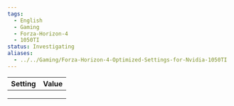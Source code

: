 ```yaml
---
tags:
  - English
  - Gaming
  - Forza-Horizon-4
  - 1050TI
status: Investigating
aliases:
  - ../../Gaming/Forza-Horizon-4-Optimized-Settings-for-Nvidia-1050TI
---
```


| Setting | Value |
| ------- | ----- |
|         |       |
|         |       |
|         |       |
